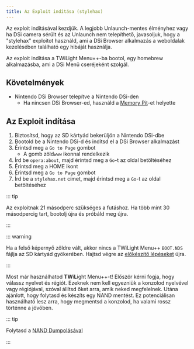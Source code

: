 ```yaml
---
title: Az Exploit indítása (stylehax)
---
```


Az exploit indításával kezdjük. A legjobb Unlaunch-mentes élményhez vagy ha DSi camera sérült és az Unlaunch nem telepíthető, javasoljuk, hogy a "stylehax" exploitot használd, ami a DSi Browser alkalmazás a weboldalak kezelésében található egy hibáját használja.

Az exploit indítása a TWiLight Menu++-ba bootol, egy homebrew alkalmazásba, ami a DSi Menü cseréjeként szolgál.


## Követelmények

- Nintendo DSi Browser telepítve a Nintendo DSi-den
   - Ha nincsen DSi Browser-ed, használd a [Memory Pit](launching-the-exploit.html)-et helyette


## Az Exploit indítása

1. Biztosítsd, hogy az SD kártyád bekerüljön a Nintendo DSi-dbe
1. Bootold be a Nintendo DSi-d és indítsd el a DSi Browser alkalmazást
1. Érintsd meg a `Go to Page` gombot
     - A gomb zöld`www` ikonnal rendelkezik
1. Írd be `opera:about`, majd éríntsd meg a `Go`-t az oldal betöltéséhez
1. Érintsd meg a HOME ikont
1. Érintsd meg a `Go to Page` gombot
1. Írd be a `stylehax.net` címet, majd érintsd meg a `Go`-t az oldal betöltéséhez

::: tip

Az exploitnak 21 másodperc szükséges a futáshoz. Ha több mint 30 másodpercig tart, bootolj újra és próbáld meg újra.

:::

::: warning

Ha a felső képernyő zöldre vált, akkor nincs a TWiLight Menu++ `BOOT.NDS` fájlja az SD kártyád gyökerében. Hajtsd végre az [előkészítő lépéseket](get-started.html#section-i-prep-work) újra.

:::

Most már használhatod **TW**i**L**ight Menu++-t! Először kérni fogja, hogy válassz nyelvet és régiót. Ezeknek nem kell egyezniük a konzolod nyelvével vagy régiójával, szóval állítsd őket arra, amik neked megfelelnek. Utána ajánlott, hogy folytasd és készíts egy NAND mentést. Ez potenciálisan használható lesz arra, hogy megmentsd a konzolod, ha valami rossz történne a jövőben.

::: tip

Folytasd a [NAND Dumpolásával](dumping-nand.html)

:::
